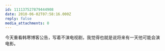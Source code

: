 ```yaml
---
id: 111137527879444908
date: 2010-06-02T07:58:16.000Z
reply: false
media_attachments: 0
---
```


今天重看韩寒博客公告，写着不演电视剧，我觉得也就是说将来有一天他可能会演电影。

